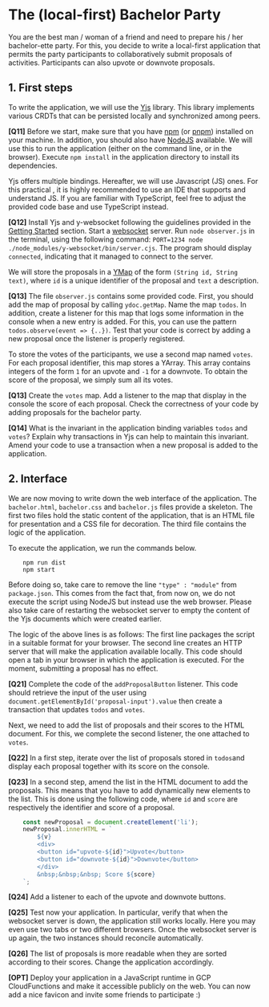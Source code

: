 # The (local-first) Bachelor Party

You are the best man / woman of a friend and need to prepare his / her bachelor-ette party.
For this, you decide to write a local-first application that permits the party participants to collaboratively submit proposals of activities.
Participants can also upvote or downvote proposals.

## 1. First steps

To write the application, we will use the [Yjs](https://github.com/yjs/yjs) library.
This library implements various CRDTs that can be persisted locally and synchronized among peers.

**[Q11]** Before we start, make sure that you have [npm](https://www.npmjs.com/) (or [pnpm](https://pnpm.io/)) installed on your machine. 
In addition, you should also have [NodeJS](https://nodejs.org/en) available. 
We will use this to run the application (either on the command line, or in the browser).
Execute `npm install` in the application directory to install its dependencies.

Yjs offers multiple bindings.
Hereafter, we will use Javascript (JS) ones.
For this practical , it is highly recommended to use an IDE that supports and understand JS.
If you are familiar with TypeScript, feel free to adjust the provided code base and use TypeScript instead.

**[Q12]** Install Yjs and y-websocket following the guidelines provided in the [Getting Started]( https://github.com/yjs/yjs#getting-started) section. Start a [websocket](https://en.wikipedia.org/wiki/WebSocket) server. Run `node observer.js` in the terminal, using the following command: `PORT=1234 node ./node_modules/y-websocket/bin/server.cjs`. The program should display `connected`, indicating that it managed to connect to the server.

We will store the proposals in a [YMap](https://github.com/yjs/yjs?tab=readme-ov-file#api) of the form `(String id, String text)`, where `id` is a unique identifier of the proposal and `text` a description.

**[Q13]** The file `observer.js` contains some provided code. 
First, you should add the map of proposal by calling `ydoc.getMap`. 
Name the map `todos`. 
In addition, create a listener for this map that logs some information in the console when a new entry is added. 
For this, you can use the pattern `todos.observe(event => {..})`. 
Test that your code is correct by adding a new proposal once the listener is properly registered.

To store the votes of the participants, we use a second map named `votes`. 
For each proposal identifier, this map stores a YArray. 
This array contains integers of the form `1` for an upvote and `-1` for a downvote. 
To obtain the score of the proposal, we simply sum all its votes.

**[Q13]** Create the `votes` map. 
Add a listener to the map that display in the console the score of each proposal. 
Check the correctness of your code by adding proposals for the bachelor party.

**[Q14]** What is the invariant in the application binding variables `todos` and `votes`? 
Explain why transactions in Yjs can help to maintain this invariant. 
Amend your code to use a transaction when a new proposal is added to the application.

## 2. Interface

We are now moving to write down the web interface of the application.
The `bachelor.html`, `bachelor.css` and `bachelor.js` files provide  a skeleton.
The first two files hold the static content of the application, that is an HTML file for presentation and a CSS file for decoration.
The third file contains the logic of the application.

To execute the application, we run the commands below.
``` shell
	npm run dist
	npm start
```
Before doing so, take care to remove the line `"type" : "module"` from `package.json`.
This comes from the fact that, from now on, we do not execute the script using NodeJS but instead use the web browser.
Please also take care of restarting the websocket server to empty the content of the Yjs documents which were created earlier.

The logic of the above lines is as follows:
The first line packages the script in a suitable format for your browser.
The second line creates an HTTP server that will make the application available locally.
This code should open a tab in your browser in which the application is executed.
For the moment, submitting a proposal has no effect.

**[Q21]** Complete the code of the `addProposalButton` listener.
This code should retrieve the input of the user using `document.getElementById('proposal-input').value` then create a transaction that updates `todos` and `votes`.

Next, we need to add the list of proposals and their scores to the HTML document.
For this, we complete the second listener, the one attached to `votes`.

**[Q22]** In a first step, iterate over the list of proposals stored in `todos`and display each proposal together with its score on the console.

**[Q23]** In a second step, amend the list in the HTML document to add the proposals.
This means that you have to add dynamically new elements to the list.
This is done using the following code, where `id` and `score` are respectively the identifier and score of a proposal.

``` javascript
	const newProposal = document.createElement('li');
	newProposal.innerHTML = `
		${v}
		<div>
		<button id="upvote-${id}">Upvote</button>
		<button id="downvote-${id}">Downvote</button>
		</div>
		&nbsp;&nbsp;&nbsp; Score ${score}
	`;

```

**[Q24]** Add a listener to each of the upvote and downvote buttons.

**[Q25]** Test now your application.
In particular, verify that when the websocket server is down, the application still works locally.
Here you may even use two tabs or two different browsers.
Once the websocket server is up again, the two instances should reconcile automatically.

**[Q26]** The list of proposals is more readable when they are sorted according to their scores.
Change the application accordingly.

**[OPT]** Deploy your application in a JavaScript runtime in GCP CloudFunctions and make it accessible publicly on the web.
You can now add a nice favicon and invite some friends to participate :)
